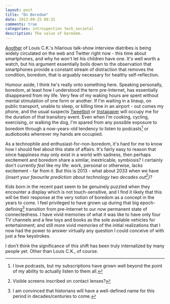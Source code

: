 ```yaml
---
layout: post
title: "On Boredom"
date: 2013-09-25 09:32
comments: true
categories: introspection tech_societal
description: The value of boredom.
---
```

[Another][louisck] of Louis C.K.'s hilarious talk-show interview diatribes is being widely circulated on the web and Twitter right now - this time about smartphones, and why he won't let his children have one. It's well worth a watch, but his argument essentially boils down to the observation that smartphones provide a constant stream of distraction that removes the condition, boredom, that is arguably necessary for healthy self-reflection.<!--more-->

Humour aside, I think he's really onto something here. Speaking personally, boredom, at least how I understood the term pre-Internet, has essentially disappeared from my life. Very few of my waking hours are spent without mental stimulation of one form or another. If I'm waiting in a lineup, on public transport, unable to sleep, or killing time in an airport - out comes my phone, and the usual suspects [Tweetbot][tweetbot] or [Instapaper][instapaper] will occupy me for the duration of that transitory event. Even when I'm cooking, cycling, exercising, or walking the dog, I'm spared from any possible exposure to boredom through a now-years-old tendency to listen to podcasts[^1] or audiobooks whenever my hands are occupied.

As a technophile and enthusiast-for-non-boredom, it's hard for me to know how I should feel about this state of affairs. It's fairly easy to reason that since happiness may only exist in a world with sadness, then perhaps excitement and boredom share a similar, inextricable, symbiosis? I certainly don't currently *feel* like my life: work, personal or otherwise, lacks excitement - far from it. But this is 2013 - what about 2033 when we have *{insert your favourite prediction about technology two decades out[^2]}*?

Kids born in the recent past seem to be genuinely puzzled when they encounter a display which is not touch-sensitive, and I find it likely that this will be their response at the very notion of boredom as a concept in the years to come. I feel privileged to have grown up during that big epoch-defining[^3] transition from pre-Internet to our now permanent state of connectedness. I have vivid memories of what it was like to have only four TV channels and a few toys and books as the sole available vehicles for entertainment; and still more vivid memories of the initial realizations that I now had the power to answer virtually any question I could conceive of with just a few keystrokes.

I don't think the significance of this shift has been truly internalized by many people yet. Other than Louis C.K., of course.

[^1]: I love podcasts, but my subscriptions have grown well beyond the point of my ability to actually listen to them all.
[^2]: Visible screens inscribed on contact lenses?
[^3]: I am convinced that historians will have a well-defined name for this period in decades/centuries to come.

[louisck]: http://teamcoco.com/video/louis-ck-springsteen-cell-phone
[instapaper]: http://instapaper.com
[tweetbot]: http://tapbots.com/software/tweetbot/
